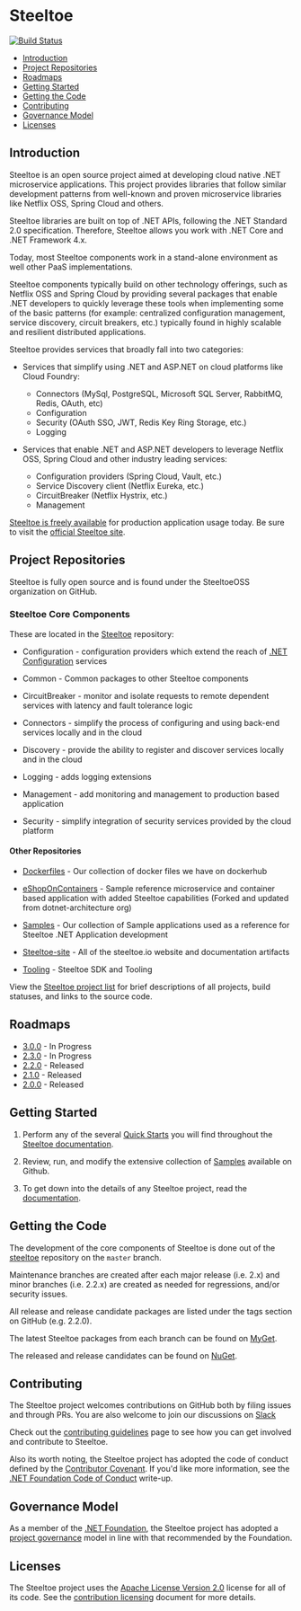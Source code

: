 # Steeltoe

[![Build Status](https://dev.azure.com/SteeltoeOSS/Steeltoe/_apis/build/status/SteeltoeOSS.steeltoe?branchName=master)](https://dev.azure.com/SteeltoeOSS/Steeltoe/_build/latest?definitionId=4&branchName=master)

* [Introduction](#introduction)
* [Project Repositories](#project-repositories)
* [Roadmaps](#roadmaps)
* [Getting Started](#getting-started)
* [Getting the Code](#getting-the-code)
* [Contributing](#contributing)
* [Governance Model](#governance-model)
* [Licenses](#licenses)

## Introduction

Steeltoe is an open source project aimed at developing cloud native .NET microservice applications.  This project provides libraries that follow similar development patterns from well-known and proven microservice libraries like Netflix OSS, Spring Cloud and others.

Steeltoe libraries are built on top of .NET APIs, following the .NET Standard 2.0 specification. Therefore, Steeltoe allows you work with .NET Core and .NET Framework 4.x.

Today, most Steeltoe components work in a stand-alone environment as well other PaaS implementations.

Steeltoe components typically build on other technology offerings, such as Netflix OSS and Spring Cloud by providing several packages that enable .NET developers to quickly leverage these tools when implementing some of the basic patterns (for example: centralized configuration management, service discovery, circuit breakers, etc.) typically found in highly scalable and resilient distributed applications.

Steeltoe provides services that broadly fall into two categories:

* Services that simplify using .NET and ASP.NET on cloud platforms like Cloud Foundry:
  * Connectors (MySql, PostgreSQL, Microsoft SQL Server, RabbitMQ, Redis, OAuth, etc)
  * Configuration
  * Security (OAuth SSO, JWT, Redis Key Ring Storage, etc.)
  * Logging

* Services that enable .NET and ASP.NET developers to leverage Netflix OSS, Spring Cloud and other industry leading services:
  * Configuration providers (Spring Cloud, Vault, etc.)
  * Service Discovery client (Netflix Eureka, etc.)
  * CircuitBreaker (Netflix Hystrix, etc.)
  * Management

[Steeltoe is freely available](https://www.nuget.org/packages?q=steeltoe) for production application usage today. Be sure to visit the [official Steeltoe site](https://steeltoe.io/).

## Project Repositories

Steeltoe is fully open source and is found under the SteeltoeOSS organization on GitHub.

### Steeltoe Core Components

These are located in the [Steeltoe](https://github.com/SteeltoeOSS/steeltoe) repository:

* Configuration - configuration providers which extend the reach of [.NET Configuration](https://github.com/aspnet/Configuration) services

* Common - Common packages to other Steeltoe components

* CircuitBreaker - monitor and isolate requests to remote dependent services with latency and fault tolerance logic

* Connectors - simplify the process of configuring and using back-end services locally and in the cloud

* Discovery - provide the ability to register and discover services locally and in the cloud

* Logging - adds logging extensions

* Management - add monitoring and management to production based application

* Security - simplify integration of security services provided by the cloud platform

#### Other Repositories

* [Dockerfiles](https://github.com/SteeltoeOSS/Dockerfiles) - Our collection of docker files we have on dockerhub

* [eShopOnContainers](https://github.com/SteeltoeOSS/eShopOnContainers) - Sample reference microservice and container based application with added Steeltoe capabilities (Forked and updated from dotnet-architecture org)

* [Samples](https://github.com/SteeltoeOSS/Samples) - Our collection of Sample applications used as a reference for Steeltoe .NET Application development

* [Steeltoe-site](https://github.com/SteeltoeOSS/steeltoe-site) - All of the steeltoe.io website and documentation artifacts

* [Tooling](https://github.com/SteeltoeOSS/Tooling) - Steeltoe SDK and Tooling

View the [Steeltoe project list](project-docs/project-list.md) for brief descriptions of all projects, build statuses, and links to the source code.

## Roadmaps

* [3.0.0](roadmaps/3.0.0.md) - In Progress
* [2.3.0](roadmaps/2.3.0.md) - In Progress
* [2.2.0](roadmaps/2.2.0.md) - Released
* [2.1.0](roadmaps/2.1.0.md) - Released
* [2.0.0](roadmaps/2.0.0.md) - Released

## Getting Started

1. Perform any of the several [Quick Starts](https://steeltoe.io/docs/steeltoe-configuration/#1-1-quick-start) you will find throughout the [Steeltoe documentation](https://steeltoe.io/docs/).

1. Review, run, and modify the extensive collection of [Samples](https://github.com/SteeltoeOSS/Samples) available on Github.

1. To get down into the details of any Steeltoe project, read the [documentation](https://steeltoe.io/docs/).

## Getting the Code

The development of the core components of Steeltoe is done out of the [steeltoe](/) repository on the `master` branch.

Maintenance branches are created after each major release (i.e. 2.x) and minor branches (i.e. 2.2.x) are created as needed for regressions, and/or security issues.

All release and release candidate packages are listed under the tags section on GitHub (e.g. 2.2.0).

The latest Steeltoe packages from each branch can be found on [MyGet](https://www.myget.org/).

The released and release candidates can be found on [NuGet](https://www.nuget.org/).

## Contributing

The Steeltoe project welcomes contributions on GitHub both by filing issues and through PRs. You are also welcome to join our discussions on [Slack](https://slack.steeltoe.io/)

Check out the [contributing guidelines](project-docs/contributing.md) page to see how you can get involved and contribute to Steeltoe.

Also its worth noting, the Steeltoe project has adopted the code of conduct defined by the [Contributor Covenant](https://contributor-covenant.org/).
If you'd like more information, see the [.NET Foundation Code of Conduct](https://www.dotnetfoundation.org/code-of-conduct) write-up.

## Governance Model

As a member of the [.NET Foundation](https://dotnetfoundation.org/), the Steeltoe project has adopted a [project governance](https://github.com/dotnet/home/blob/master/governance/project-governance.md) model in line with that recommended by the Foundation.

## Licenses

The Steeltoe project uses the [Apache License Version 2.0](LICENSE) license for all of its code.  See the [contribution licensing](project-docs/contributing-license.md) document for more details.
